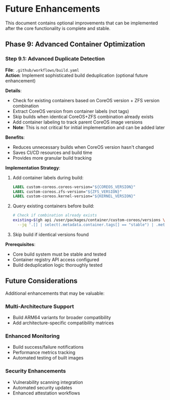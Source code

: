 # Future Enhancements

This document contains optional improvements that can be implemented after the core functionality is complete and stable.

## Phase 9: Advanced Container Optimization

### Step 9.1: Advanced Duplicate Detection

**File**: `.github/workflows/build.yaml`  
**Action**: Implement sophisticated build deduplication (optional future enhancement)

**Details**:
- Check for existing containers based on CoreOS version + ZFS version combination
- Extract CoreOS version from container labels (not tags)
- Skip builds when identical CoreOS+ZFS combination already exists
- Add container labeling to track parent CoreOS image versions
- **Note**: This is not critical for initial implementation and can be added later

**Benefits**:
- Reduces unnecessary builds when CoreOS version hasn't changed
- Saves CI/CD resources and build time
- Provides more granular build tracking

**Implementation Strategy**:
1. Add container labels during build:
   ```dockerfile
   LABEL custom-coreos.coreos-version="${COREOS_VERSION}"
   LABEL custom-coreos.zfs-version="${ZFS_VERSION}"
   LABEL custom-coreos.kernel-version="${KERNEL_VERSION}"
   ```

2. Query existing containers before build:
   ```bash
   # Check if combination already exists
   existing=$(gh api /user/packages/container/custom-coreos/versions \
     --jq '.[] | select(.metadata.container.tags[] == "stable") | .metadata.container.labels."custom-coreos.coreos-version"')
   ```

3. Skip build if identical versions found

**Prerequisites**:
- Core build system must be stable and tested
- Container registry API access configured
- Build deduplication logic thoroughly tested

## Future Considerations

Additional enhancements that may be valuable:

### Multi-Architecture Support
- Build ARM64 variants for broader compatibility
- Add architecture-specific compatibility matrices

### Enhanced Monitoring
- Build success/failure notifications
- Performance metrics tracking
- Automated testing of built images

### Security Enhancements
- Vulnerability scanning integration
- Automated security updates
- Enhanced attestation workflows